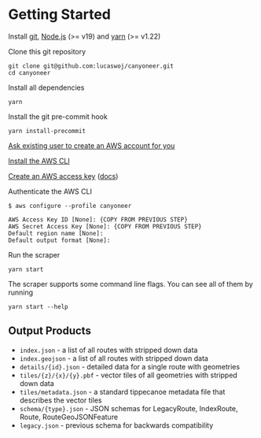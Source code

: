 # Getting Started

Install [git](https://git-scm.com), [Node.js](https://nodejs.org/en) (>= v19)
and [yarn](https://yarnpkg.com/) (>= v1.22)

Clone this git repository

```
git clone git@github.com:lucaswoj/canyoneer.git
cd canyoneer
```

Install all dependencies

```
yarn
```

Install the git pre-commit hook

```
yarn install-precommit
```

[Ask existing user to create an AWS account for you](https://us-east-1.console.aws.amazon.com/singlesignon/home?region=us-east-1&userCreationOrigin=IAM#!/instances/72232ee7076fe391/users)

[Install the AWS CLI](https://docs.aws.amazon.com/cli/latest/userguide/getting-started-install.html)

[Create an AWS access key](https://us-east-1.console.aws.amazon.com/iam/home#/security_credentials) ([docs](https://docs.aws.amazon.com/IAM/latest/UserGuide/id_credentials_access-keys.html#Using_CreateAccessKey))

Authenticate the AWS CLI

```
$ aws configure --profile canyoneer

AWS Access Key ID [None]: {COPY FROM PREVIOUS STEP}
AWS Secret Access Key [None]: {COPY FROM PREVIOUS STEP}
Default region name [None]:
Default output format [None]:
```

Run the scraper

```
yarn start
```

The scraper supports some command line flags. You can see all of them by running

```
yarn start --help
```

## Output Products

- `index.json` - a list of all routes with stripped down data
- `index.geojson` - a list of all routes with stripped down data
- `details/{id}.json` - detailed data for a single route with geometries
- `tiles/{z}/{x}/{y}.pbf` - vector tiles of all geometries with stripped down data
- `tiles/metadata.json` - a standard tippecanoe metadata file that describes the vector tiles
- `schema/{type}.json` - JSON schemas for LegacyRoute, IndexRoute, Route, RouteGeoJSONFeature
- `legacy.json` - previous schema for backwards compatibility
